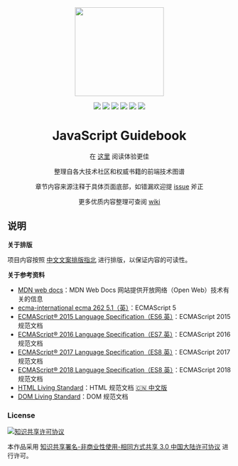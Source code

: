 <div align="center">
  <img
    width="200"
    height="200"
    src="http://img.mrsingsing.com/javascript-guidebook-logo.png"
  />

  <br />

  <p align="center">
    <a><img src="https://img.shields.io/github/last-commit/tsejx/javascript-guidebook.svg"/></a>
    <a><img src="https://img.shields.io/badge/code_style-standard-brightgreen.svg"/></a>
    <a><img src="https://img.shields.io/github/issues/tsejx/javascript-guidebook.svg"/></a>
    <a><img src="https://img.shields.io/github/forks/tsejx/javascript-guidebook.svg"/></a>
    <a><img src="https://img.shields.io/github/stars/tsejx/javascript-guidebook.svg"/></a>
    <a><img src="https://img.shields.io/maintenance/yes/2020.svg"/></a>
  </p>

  <h1>JavaScript Guidebook</h1>
  <p>在 <a href="https://tsejx.github.io/javascript-guidebook/">这里</a> 阅读体验更佳</p>
  <p>整理自各大技术社区和权威书籍的前端技术图谱</p>
  <p></p>
  <p>
    章节内容来源注释于具体页面底部，如错漏欢迎提
    <a href="https://github.com/tsejx/javascript-guidebook/issues">issue</a> 斧正
  </p>
  <p>
    更多优质内容整理可查阅 <a href="https://github.com/tsejx/javascript-guidebook/wiki">wiki</a>
  </p>
</div>

## 说明

**关于排版**

项目内容按照 [中文文案排版指北](http://mazhuang.org/wiki/chinese-copywriting-guidelines/) 进行排版，以保证内容的可读性。

**关于参考资料**

- [MDN web docs](https://developer.mozilla.org/en-US/docs/Web/JavaScript)：MDN Web Docs 网站提供开放网络（Open Web）技术有关的信息
- [ecma-international ecma 262 5.1（英）](http://www.ecma-international.org/ecma-262/5.1/index.html)：ECMAScript 5
- [ECMAScript® 2015 Language Specification（ES6 英）](http://www.ecma-international.org/ecma-262/6.0/)：ECMAScript 2015 规范文档
- [ECMAScript® 2016 Language Specification（ES7 英）](http://www.ecma-international.org/ecma-262/7.0/index.html)：ECMAScript 2016 规范文档
- [ECMAScript® 2017 Language Specification（ES8 英）](http://www.ecma-international.org/ecma-262/8.0/index.html)：ECMAScript 2017 规范文档
- [ECMAScript® 2018 Language Specification（ES8 英）](https://www.ecma-international.org/ecma-262/9.0/index.html)：ECMAScript 2018 规范文档
- [HTML Living Standard](https://html.spec.whatwg.org/)：HTML 规范文档 [🇨🇳 中文版](https://whatwg-cn.github.io/html/)
- [DOM Living Standard](https://dom.spec.whatwg.org/)：DOM 规范文档

### License

<a rel="license" href="http://creativecommons.org/licenses/by-nc-sa/3.0/cn/"><img alt="知识共享许可协议" style="border-width:0" src="https://camo.githubusercontent.com/0e75e86523f89adbaa859739fae1d7adc49d2638/68747470733a2f2f692e6372656174697665636f6d6d6f6e732e6f72672f6c2f62792d6e632d73612f332e302f636e2f38387833312e706e67" /></a>

本作品采用 <a rel="license" href="http://creativecommons.org/licenses/by-nc-sa/3.0/cn/">知识共享署名-非商业性使用-相同方式共享 3.0 中国大陆许可协议</a> 进行许可。

